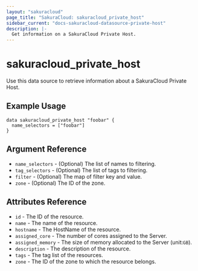 ```yaml
---
layout: "sakuracloud"
page_title: "SakuraCloud: sakuracloud_private_host"
sidebar_current: "docs-sakuracloud-datasource-private-host"
description: |-
  Get information on a SakuraCloud Private Host.
---
```


# sakuracloud\_private\_host

Use this data source to retrieve information about a SakuraCloud Private Host.

## Example Usage

```hcl
data sakuracloud_private_host "foobar" {
  name_selectors = ["foobar"]
}
```

## Argument Reference

 * `name_selectors` - (Optional) The list of names to filtering.
 * `tag_selectors` - (Optional) The list of tags to filtering.
 * `filter` - (Optional) The map of filter key and value.
 * `zone` - (Optional) The ID of the zone.

## Attributes Reference

* `id` - The ID of the resource.
* `name` - The name of the resource.
* `hostname` - The HostName of the resource.
* `assigned_core` - The number of cores assigned to the Server.
* `assigned_memory` - The size of memory allocated to the Server (unit:`GB`).
* `description` - The description of the resource.
* `tags` - The tag list of the resources.
* `zone` - The ID of the zone to which the resource belongs.
